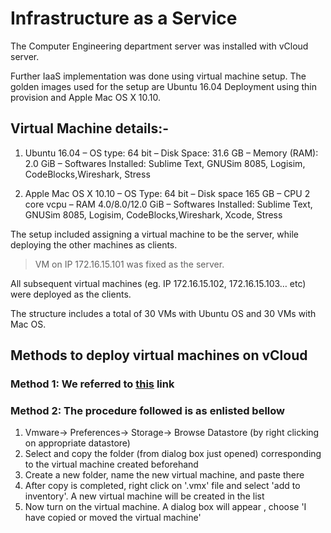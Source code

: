 # Infrastructure as a Service
The Computer Engineering department server was installed with vCloud server. 

Further IaaS implementation was done using virtual machine setup. The golden images used for the setup are Ubuntu 16.04 Deployment
using thin provision and Apple Mac OS X 10.10.


## Virtual Machine details:-
1. Ubuntu 16.04
  – OS type: 64 bit
  – Disk Space: 31.6 GB
  – Memory (RAM): 2.0 GiB
  – Softwares Installed: Sublime Text, GNUSim 8085, Logisim, CodeBlocks,Wireshark, Stress

2. Apple Mac OS X 10.10
  – OS Type: 64 bit
  – Disk space 165 GB
  – CPU 2 core vcpu
  – RAM 4.0/8.0/12.0 GiB
  – Softwares Installed: Sublime Text, GNUSim 8085, Logisim, CodeBlocks,Wireshark, Xcode, Stress
  
  
The setup included assigning a virtual machine to be the server, while deploying the other machines as clients.

>VM on IP 172.16.15.101 was fixed as the server.


All subsequent virtual machines (eg. IP 172.16.15.102, 172.16.15.103… etc) were deployed as the clients. 

The structure includes a total of 30 VMs with Ubuntu OS and 30 VMs with Mac OS.

## Methods to deploy virtual machines on vCloud

### Method 1: We referred to [this](http://docs.trendmicro.com/all/ent/dda/v2.95/en-us/dda_2.95_olh/deploy_create_new_sb.html#id12BCD070W5Z) link 

### Method 2: The procedure followed is as enlisted bellow

1. Vmware-> Preferences-> Storage-> Browse Datastore (by right clicking on appropriate datastore)
2. Select and copy the folder (from dialog box just opened) corresponding to the virtual machine created​ beforehand 
3. Create a new folder, name the new virtual machine, and paste there
4. After copy is completed, right click on '.vmx' file and select 'add to inventory'. A new virtual machine will be created in the list
5. Now turn on the virtual machine. A dialog box will appear , choose 'I have copied or moved the virtual machine'

